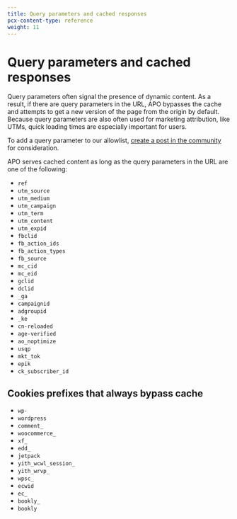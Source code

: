 ```yaml
---
title: Query parameters and cached responses
pcx-content-type: reference
weight: 11
---
```


# Query parameters and cached responses

Query parameters often signal the presence of dynamic content. As a result, if there are query parameters in the URL, APO bypasses the cache and attempts to get a new version of the page from the origin by default. Because query parameters are also often used for marketing attribution, like UTMs, quick loading times are especially important for users.

To add a query parameter to our allowlist, [create a post in the community](https://community.cloudflare.com/) for consideration.

APO serves cached content as long as the query parameters in the URL are one of the following:

- `ref`
- `utm_source`
- `utm_medium`
- `utm_campaign`
- `utm_term`
- `utm_content`
- `utm_expid`
- `fbclid`
- `fb_action_ids`
- `fb_action_types`
- `fb_source`
- `mc_cid`
- `mc_eid`
- `gclid`
- `dclid`
- `_ga`
- `campaignid`
- `adgroupid`
- `_ke`
- `cn-reloaded`
- `age-verified`
- `ao_noptimize`
- `usqp`
- `mkt_tok`
- `epik`
- `ck_subscriber_id`

## Cookies prefixes that always bypass cache

- `wp-`
- `wordpress`
- `comment_`
- `woocommerce_`
- `xf_`
- `edd_`
- `jetpack`
- `yith_wcwl_session_`
- `yith_wrvp_`
- `wpsc_`
- `ecwid`
- `ec_`
- `bookly_`
- `bookly`
